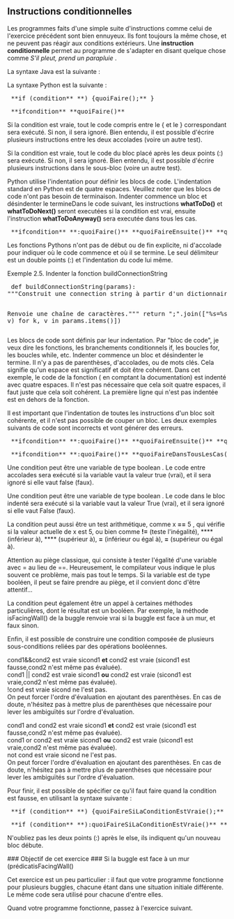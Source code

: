 
## Instructions conditionnelles ##
Les programmes faits d'une simple suite d'instructions comme celui de
l'exercice précédent sont bien ennuyeux. Ils font toujours la même chose, et
ne peuvent pas réagir aux conditions extérieurs. Une **instruction conditionnelle** permet au programme de s'adapter en disant quelque chose
comme *S'il pleut, prend un parapluie* . 
<java>

La syntaxe Java est la suivante :

</java> 
<python>

La syntaxe Python est la suivante :

</python> 
<java> 
<pre> **if (condition** **) {quoiFaire();** }</pre>
</java> 
<python> 
<pre> **ifcondition** **quoiFaire()** </pre>
</python> 
<java>

Si la condition est vraie, tout le code compris entre le { et le }
correspondant sera exécuté. Si non, il sera ignoré. Bien entendu, il est
possible d'écrire plusieurs instructions entre les deux accolades (voire un
autre test).

</java> 
<python>

Si la condition est vraie, tout le code du bloc placé après les deux points
(:)
sera exécuté. Si non, il sera ignoré. Bien entendu, il est possible d'écrire
plusieurs instructions dans le sous-bloc (voire un autre test).

</python> 
<python>

Python utilise l'indentation pour définir les blocs de code. L'indentation
standard en Python est de quatre espaces. Veuillez noter que les blocs de
code n'ont pas besoin de terminaison. Indenter commence un bloc et
désindenter le termineDans le code suivant, les instructions **whatToDo()** et **whatToDoNext()** seront executées si la condition
est vrai, ensuite l'instruction **whatToDoAnyway()** sera executée dans
tous les cas. 
<python> 
<pre> **ifcondition** **:quoiFaire()** **quoiFaireEnsuite()** **quoiFaireDansTousLesCas()** </pre>
</python> 
<python>

Les fonctions Pythons n'ont pas de début ou de fin explicite, ni d'accolade
pour indiquer où le code commence et où il se termine. Le seul délimiteur
est un double points (:) et l'indentation du code lui même.

</python> 
<python>

Exemple 2.5. Indenter la fonction buildConnectionString

</python> 
<python> 
<pre> def buildConnectionString(params):
"""Construit une connection string à partir d'un dictionnaire de paramètres.

Renvoie une chaîne de caractères."""
return ";".join(["%s=%s" % (k, v) for k, v in params.items()])</pre>
</python> 
<python>

Les blocs de code sont définis par leur indentation. Par "bloc de code", je
veux dire les fonctions, les branchements conditionnels if, les boucles for,
les boucles while, etc. Indenter commence un bloc et désindenter le
termine. Il n'y a pas de parenthèses, d'accolades, ou de mots clés. Cela
signifie qu'un espace est significatif et doit être cohérent. Dans cet
exemple, le code de la fonction ( en comptant la documentation) est indenté
avec quatre espaces. Il n'est pas nécessaire que cela soit quatre espaces,
il faut juste que cela soit cohérent. La première ligne qui n'est pas
indentée est en dehors de la fonction.

</python> 
<python>

Il est important que l'indentation de toutes les instructions d'un bloc soit
cohérente, et il n'est pas possible de couper un bloc. Les deux exemples
suivants de code sont incorrects et vont générer des erreurs.

</python> 
<python> 
<pre> **ifcondition** **:quoiFaire()** **quoiFaireEnsuite()** **quoiFaireDansTousLesCas()** </pre>
</python> 
<python> 
<pre> **ifcondition** **:quoiFaire()** **quoiFaireDansTousLesCas()** **quoiFaireEnsuite()** </pre>
</python> 
<java>

Une condition peut être une variable de type boolean . Le code entre
accolades sera exécuté si la variable vaut la valeur true (vrai),
et il sera ignoré si elle vaut false (faux).

</java> 
<python>

Une condition peut être une variable de type boolean . Le code dans
le
bloc indenté sera exécuté si la variable vaut la valeur True (vrai), et il sera ignoré si elle vaut False (faux).

</python> 

La condition peut aussi être un test arithmétique, comme x **==** 5 , qui vérifie si la valeur actuelle de x est 5,
ou bien comme **!=** (teste l'inégalité), **** (inférieur à), **** (supérieur à), **=** (inférieur ou égal à), **=** (supérieur ou égal à).

Attention au piège classique, qui consiste à tester l'égalité d'une variable
avec = au lieu de ==. Heureusement, le compilateur vous indique le plus
souvent ce problème, mais pas tout le temps. Si la variable est de type
booléen, il peut se faire prendre au piège, et il convient donc d'être
attentif...

La condition peut également être un appel à certaines méthodes
particulières, dont le résultat est un booléen. Par exemple, la méthode isFacingWall() de la buggle renvoie vrai si la buggle est face à un
mur, et faux sinon.

Enfin, il est possible de construire une condition composée de plusieurs
sous-conditions reliées par des opérations booléennes.   
  
cond1&&cond2 est vraie sicond1 **et** cond2 est vraie (sicond1 est fausse,cond2 n'est même pas
évaluée).  
cond1 || cond2 est vraie sicond1 **ou** cond2 est vraie (sicond1 est vraie,cond2 n'est même pas
évaluée).  
!cond est vraie sicond ne l'est pas.  
On peut forcer l'ordre d'évaluation en ajoutant des parenthèses. En cas de
doute, n'hésitez pas à mettre plus de parenthèses que nécessaire pour lever
les ambiguïtés sur l'ordre d'évaluation.  
  
  
cond1 and cond2 est vraie sicond1 **et** cond2 est vraie (sicond1 est fausse,cond2 n'est
même pas évaluée).  
cond1 or cond2 est vraie sicond1 **ou** cond2 est vraie (sicond1 est vraie,cond2 n'est même pas
évaluée).  
not cond est vraie sicond ne l'est pas.  
On peut forcer l'ordre d'évaluation en ajoutant des parenthèses. En cas de
doute, n'hésitez pas à mettre plus de parenthèses que nécessaire pour lever
les ambiguïtés sur l'ordre d'évaluation.  

Pour finir, il est possible de spécifier ce qu'il faut faire quand la
condition est fausse, en utilisant la syntaxe suivante : 
<java> 
<pre> **if (condition** **) {quoiFaireSiLaConditionEstVraie();** **} else {quoiFaireSinon();** }</pre>
</java> 
<python> 
<pre> **if (condition** **):quoiFaireSiLaConditionEstVraie()** **else:quoiFaireSinon()** </pre>
</python> 
<python>

N'oubliez pas les deux points (:) après le else, ils indiquent qu'un nouveau
bloc débute.

</python> 
### Objectif de cet exercice ###
Si la buggle est face à un mur (prédicatisFacingWall()

Cet exercice est un peu particulier : il faut que votre programme fonctionne
pour plusieurs buggles, chacune étant dans une situation initiale
différente. Le même code sera utilisé pour chacune d'entre elles.

Quand votre programme fonctionne, passez à l'exercice suivant.

